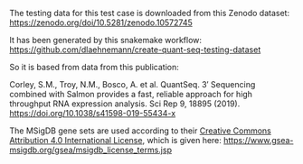 The testing data for this test case is downloaded from this Zenodo dataset:
https://zenodo.org/doi/10.5281/zenodo.10572745

It has been generated by this snakemake workflow:
https://github.com/dlaehnemann/create-quant-seq-testing-dataset

So it is based from data from this publication:

Corley, S.M., Troy, N.M., Bosco, A. et al. QuantSeq. 3′ Sequencing combined with Salmon provides a fast, reliable approach for high throughput RNA expression analysis. Sci Rep 9, 18895 (2019). https://doi.org/10.1038/s41598-019-55434-x

The MSigDB gene sets are used according to their [Creative Commons Attribution 4.0 International License](https://creativecommons.org/licenses/by/4.0/), which is given here:
https://www.gsea-msigdb.org/gsea/msigdb_license_terms.jsp